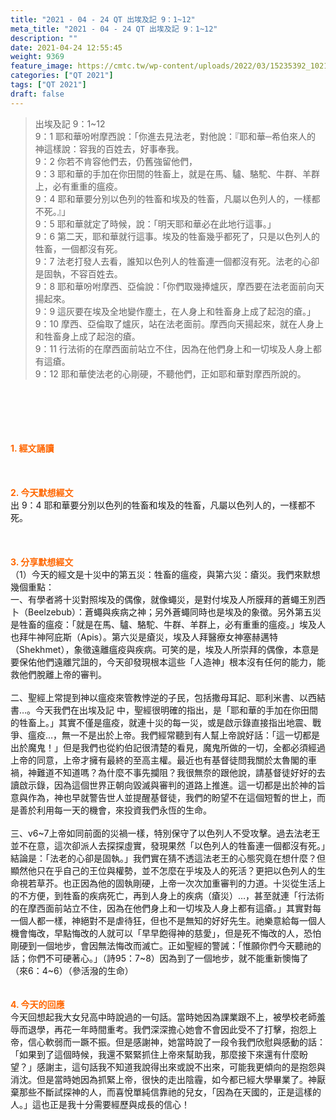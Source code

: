 ```yaml
---
title: "2021 - 04 - 24 QT 出埃及記 9：1~12"
meta_title: "2021 - 04 - 24 QT 出埃及記 9：1~12"
description: ""
date: 2021-04-24 12:55:45
weight: 9369
feature_image: https://cmtc.tw/wp-content/uploads/2022/03/15235392_10211799862337740_180693556567566654_o-1.webp
categories: ["QT 2021"]
tags: ["QT 2021"]
draft: false
---
```


<blockquote>出埃及記 9：1~12<br />
9：1 耶和華吩咐摩西說：「你進去見法老，對他說：『耶和華─希伯來人的　神這樣說：容我的百姓去，好事奉我。<br />
9：2 你若不肯容他們去，仍舊強留他們，<br />
9：3 耶和華的手加在你田間的牲畜上，就是在馬、驢、駱駝、牛群、羊群上，必有重重的瘟疫。<br />
9：4 耶和華要分別以色列的牲畜和埃及的牲畜，凡屬以色列人的，一樣都不死。』」<br />
9：5 耶和華就定了時候，說：「明天耶和華必在此地行這事。」<br />
9：6 第二天，耶和華就行這事。埃及的牲畜幾乎都死了，只是以色列人的牲畜，一個都沒有死。<br />
9：7 法老打發人去看，誰知以色列人的牲畜連一個都沒有死。法老的心卻是固執，不容百姓去。<br />
9：8 耶和華吩咐摩西、亞倫說：「你們取幾捧爐灰，摩西要在法老面前向天揚起來。<br />
9：9 這灰要在埃及全地變作塵土，在人身上和牲畜身上成了起泡的瘡。」<br />
9：10 摩西、亞倫取了爐灰，站在法老面前。摩西向天揚起來，就在人身上和牲畜身上成了起泡的瘡。<br />
9：11 行法術的在摩西面前站立不住，因為在他們身上和一切埃及人身上都有這瘡。<br />
9：12 耶和華使法老的心剛硬，不聽他們，正如耶和華對摩西所說的。</blockquote><br />
&nbsp;<br />
<br />
&nbsp;<br />
<br />
<span style="color: #ff6600;"><strong>1. </strong><strong>經文誦讀</strong></span><br />
<br />
<span style="color: #ff6600;"><strong> </strong></span><br />
<br />
<span style="color: #ff6600;"><strong>2. 今天默想</strong><strong>經文<br />
</strong></span>出 9：4 耶和華要分別以色列的牲畜和埃及的牲畜，凡屬以色列人的，一樣都不死。<br />
<br />
&nbsp;<br />
<br />
<span style="color: #ff6600;"><strong>3. 分享默想經文<br />
</strong></span>（1）今天的經文是十災中的第五災：牲畜的瘟疫，與第六災：瘡災。我們來默想幾個重點：<br />
一、有學者將十災對照埃及的偶像，就像蠅災，是對付埃及人所膜拜的蒼蠅王別西卜（Beelzebub）：蒼蠅與疾病之神；另外蒼蠅同時也是埃及的象徵。另外第五災是牲畜的瘟疫：「就是在馬、驢、駱駝、牛群、羊群上，必有重重的瘟疫。」埃及人也拜牛神阿庇斯（Apis）。第六災是瘡災，埃及人拜醫療女神塞赫邁特（Shekhmet），象徵遠離瘟疫與疾病。可笑的是，埃及人所崇拜的偶像，本意是要保佑他們遠離咒詛的，今天卻發現根本這些「人造神」根本沒有任何的能力，能救他們脫離上帝的審判。<br />
<br />
二、聖經上常提到神以瘟疫來管教悖逆的子民，包括撒母耳記、耶利米書、以西結書…。今天我們在出埃及記 中，聖經很明確的指出，是「耶和華的手加在你田間的牲畜上。」其實不僅是瘟疫，就連十災的每一災，或是啟示錄直接指出地震、戰爭、瘟疫…，無一不是出於上帝。我們經常聽到有人幫上帝說好話：「這一切都是出於魔鬼！」但是我們也從約伯記很清楚的看見，魔鬼所做的一切，全都必須經過上帝的同意，上帝才擁有最終的至高主權。最近也有基督徒問我關於太魯閣的車禍，神難道不知道嗎？為什麼不事先攔阻？我很無奈的跟他說，請基督徒好好的去讀啟示錄，因為這個世界正朝向毀滅與審判的道路上推進。這一切都是出於神的旨意與作為，神也早就警告世人並提醒基督徒，我們的盼望不在這個短暫的世上，而是善於利用每一天的機會，來投資我們永恆的生命。<br />
<br />
三、v6~7上帝如同前面的災禍一樣，特別保守了以色列人不受攻擊。過去法老王並不在意，這次卻派人去探探虛實，發現果然「以色列人的牲畜連一個都沒有死。」結論是：「法老的心卻是固執。」我們實在猜不透這法老王的心態究竟在想什麼？但顯然他只在乎自己的王位與權勢，並不怎麼在乎埃及人的死活？更把以色列人的生命視若草芥。也正因為他的固執剛硬，上帝一次次加重審判的力道。十災從生活上的不方便，到牲畜的疾病死亡，再到人身上的疾病（瘡災）…，甚至就連「行法術的在摩西面前站立不住，因為在他們身上和一切埃及人身上都有這瘡。」其實對每一個人都一樣，神絕對不是虐待狂，但也不是無知的好好先生。祂樂意給每一個人機會悔改，早點悔改的人就可以「早早飽得神的慈愛」，但是死不悔改的人，恐怕剛硬到一個地步，會因無法悔改而滅亡。正如聖經的警誡：「惟願你們今天聽祂的話；你們不可硬著心。」（詩95：7~8）因為到了一個地步，就不能重新懊悔了（來6：4~6）（參活潑的生命）<br />
<br />
<br />
<span style="color: #ff6600;"><strong>4. 今天的回應<br />
</strong></span>今天回想起我大女兒高中時說過的一句話。當時她因為課業跟不上，被學校老師羞辱而退學，再花一年時間重考。我們深深擔心她會不會因此受不了打擊，抱怨上帝，信心軟弱而一蹶不振。但是感謝神，她當時說了一段令我們欣慰與感動的話：「如果到了這個時候，我還不緊緊抓住上帝來幫助我，那麼接下來還有什麼盼望？」感謝主，這句話我不知道我說得出來或說不出來，可能我更傾向的是抱怨與消沈。但是當時她因為抓緊上帝，很快的走出陰霾，如今都已經大學畢業了。神厭棄那些不斷試探神的人，而喜悅單純信靠祂的兒女，「因為在天國的，正是這樣的人。」這也正是我十分需要經歷與成長的信心！<br />
<br />
&nbsp;
        